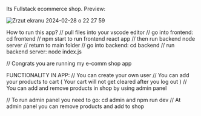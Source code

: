 Its Fullstack ecommerce shop.
Preview: 

![Zrzut ekranu 2024-02-28 o 22 27 59](https://github.com/majk-code/E-commerce-store/assets/111990774/4bf459f4-0bfb-4974-9a99-d308cf3685a4)

How to run this app? 
// pull files into your vscode editor
// go into frontend: cd frontend
// npm start to run frontend react app
// then run backend node server
// return to main folder
// go into backend: cd backend
// run backend server: node index.js

// Congrats you are running my e-comm shop app

FUNCTIONALITY IN APP: 
// You can create your own user
// You can add your products to cart ( Your cart will not get cleared after you log out )
// You can add and remove products in shop by using admin panel

// To run admin panel you need to go: cd admin and npm run dev
// At admin panel you can remove products and add to shop
